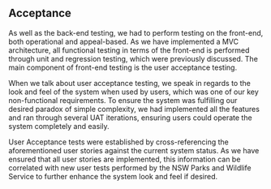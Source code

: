 ## Acceptance

As well as the back-end testing, we had to perform testing on the front-end, both operational and appeal-based. As we have implemented a MVC architecture, all functional testing in terms of the front-end is performed through unit and regression testing, which were previously discussed. The main component of front-end testing is the user acceptance testing.

When we talk about user acceptance testing, we speak in regards to the look and feel of the system when used by users, which was one of our key non-functional requirements. To ensure the system was fulfilling our desired paradox of simple complexity, we had implemented all the features and ran through several UAT iterations, ensuring users could operate the system completely and easily.

User Acceptance tests were established by cross-referencing the aforementioned user stories against the current system status. As we have ensured that all user stories are implemented, this information can be correlated with new user tests performed by the NSW Parks and Wildlife Service to further enhance the system look and feel if desired.